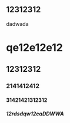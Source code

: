 ## 12312312

dadwada

# qe12e12e12

## 12312312

### 2141412412

#### 31421421312312

##### 12rdsdqw12eaDDWWA



